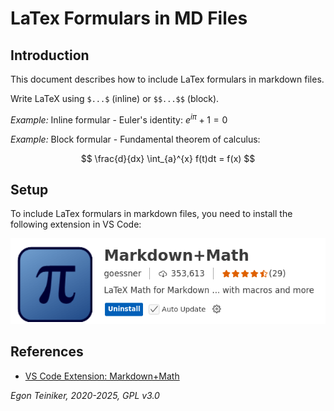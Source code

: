# LaTex Formulars in MD Files 


## Introduction
This document describes how to include LaTex formulars in markdown files.

Write LaTeX using `$...$` (inline) or `$$...$$` (block).

_Example:_ Inline formular - Euler's identity: $e^{i\pi} + 1 = 0$

_Example:_ Block formular - Fundamental theorem of calculus:

$$
\frac{d}{dx} \int_{a}^{x} f(t)dt = f(x)
$$




## Setup 

To include LaTex formulars in markdown files, you need to install the following extension in VS Code:

![Markdown+Math](figures/VSCodeExtension-Math.png)


## References

* [VS Code Extension: Markdown+Math](https://marketplace.visualstudio.com/items?itemName=goessner.mdmath)

*Egon Teiniker, 2020-2025, GPL v3.0* 

